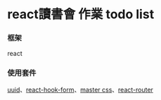 # react讀書會 作業 todo list

### 框架
react

### 使用套件
[uuid](https://github.com/uuidjs/uuid#readme)、[react-hook-form](https://react-hook-form.com/)、[master css](https://css.master.co/)、[react-router](https://reactrouter.com/en/main)